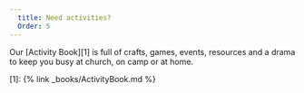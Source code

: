 ```yaml
---
  title: Need activities?
  Order: 5
---
```

Our [Activity Book][1] is full of crafts, games, events, resources and a drama to keep you busy at church, on camp or at home.

[1]: {% link _books/ActivityBook.md %}
